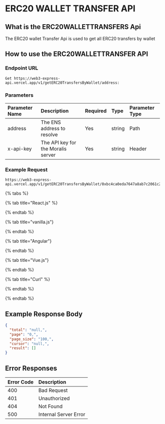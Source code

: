 # ERC20 WALLET TRANSFER API

## What is the ERC20WALLETTRANSFERS Api

The ERC20 wallet Transfer Api is used to get all ERC20 transfers by wallet

<!-- How to call the enpiont  -->

## How to use the ERC20WALLETTRANSFER API

### Endpoint URL

```text
Get https://web3-express-api.vercel.app/v1/getERC20TransfersByWallet/address:
```

### Parameters

| Parameter Name | Description | Required | Type | Parameter Type |
| :--- | :--- | :--- | :--- | :--- |
| address | The ENS address to resolve | Yes | string | Path |
|x-api-key| The API key for the Moralis server | Yes | string | Header |

### Example Request

```text
https://web3-express-api.vercel.app/v1/getERC20TransfersByWallet/0xbc4ca0eda7647a8ab7c2061c2e118a18a936f13d
````

<!-- tabs -->

{% tabs %}

{% tab title="React.js" %}

{% endtab %}

{% tab title="vanilla.js"}

{% endtab %}

{% tab title="Angular"}

{% endtab %}

{% tab title="Vue.js"}

{% endtab %}

{% tab title="Curl" %}

{% endtab %}

{% endtab %}

## Example Response Body

```json
{
  "total": "null,",
  "page": "0,",
  "page_size": "100,",
  "cursor": "null,",
  "result": []
}
```

## Error Responses

| Error Code | Description |
| :--- | :--- |
| 400 | Bad Request |
| 401 | Unauthorized |
| 404 | Not Found |
| 500 | Internal Server Error |

